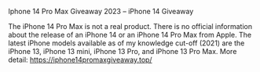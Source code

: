 Iphone 14 Pro Max Giveaway 2023 – iPhone 14 Giveaway

The iPhone 14 Pro Max is not a real product. There is no official information about the release of an iPhone 14 or an iPhone 14 Pro Max from Apple. The latest iPhone models available as of my knowledge cut-off (2021) are the iPhone 13, iPhone 13 mini, iPhone 13 Pro, and iPhone 13 Pro Max.
More detail: https://iphone14promaxgiveaway.top/
